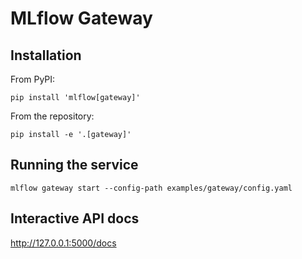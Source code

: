 # MLflow Gateway

## Installation

From PyPI:

```shell
pip install 'mlflow[gateway]'
```

From the repository:

```shell
pip install -e '.[gateway]'
```

## Running the service

```shell
mlflow gateway start --config-path examples/gateway/config.yaml
```

## Interactive API docs

http://127.0.0.1:5000/docs
